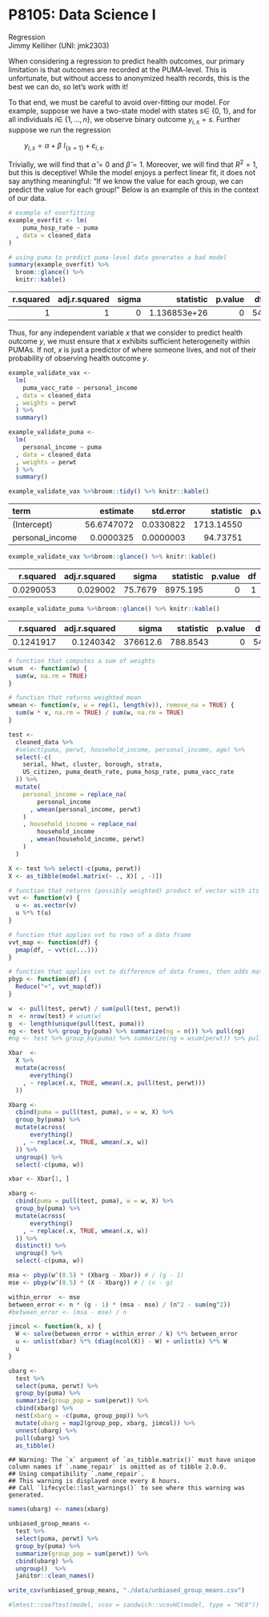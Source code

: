 P8105: Data Science I
================
Regression<br>Jimmy Kelliher (UNI: jmk2303)

<!------------------------------------------------------------------------------
Preamble
------------------------------------------------------------------------------->
<!------------------------------------------------------------------------------
Overview
------------------------------------------------------------------------------->

When considering a regression to predict health outcomes, our primary
limitation is that outcomes are recorded at the PUMA-level. This is
unfortunate, but without access to anonymized health records, this is
the best we can do, so let’s work with it!

To that end, we must be careful to avoid over-fitting our model. For
example, suppose we have a two-state model with states *s*∈ {0, 1}, and
for all individuals *i*∈ {1, …, *n*}, we observe binary outcome
*y*<sub>*i*, *s*</sub> = *s*. Further suppose we run the regression

        *y*<sub>*i*, *s*</sub> = *α* + *β*
*I*<sub>{*s* = 1}</sub> + *ε*<sub>*i*, *s*</sub>.

Trivially, we will find that *α̂* = 0 and *β̂* = 1. Moreover, we will find
that *R*<sup>2</sup> = 1, but this is deceptive! While the model enjoys
a perfect linear fit, it does not say anything meaningful: “If we know
the value for each group, we can predict the value for each group!”
Below is an example of this in the context of our data.

``` r
# example of overfitting
example_overfit <- lm(
    puma_hosp_rate ~ puma
  , data = cleaned_data
)

# using puma to predict puma-level data generates a bad model
summary(example_overfit) %>%
  broom::glance() %>%
  knitr::kable()
```

| r.squared | adj.r.squared | sigma |    statistic | p.value |  df | df.residual |   nobs |
|----------:|--------------:|------:|-------------:|--------:|----:|------------:|-------:|
|         1 |             1 |     0 | 1.136853e+26 |       0 |  54 |      356148 | 356203 |

Thus, for any independent variable *x* that we consider to predict
health outcome *y*, we must ensure that *x* exhibits sufficient
heterogeneity within PUMAs. If not, *x* is just a predictor of where
someone lives, and not of their probability of observing health outcome
*y*.

``` r
example_validate_vax <-
  lm(
    puma_vacc_rate ~ personal_income
  , data = cleaned_data
  , weights = perwt
  ) %>%
  summary()

example_validate_puma <-
  lm(
    personal_income ~ puma
  , data = cleaned_data
  , weights = perwt
  ) %>%
  summary()

example_validate_vax %>%broom::tidy() %>% knitr::kable()
```

| term             |   estimate | std.error |  statistic | p.value |
|:-----------------|-----------:|----------:|-----------:|--------:|
| (Intercept)      | 56.6747072 | 0.0330822 | 1713.14550 |       0 |
| personal\_income |  0.0000325 | 0.0000003 |   94.73751 |       0 |

``` r
example_validate_vax %>%broom::glance() %>% knitr::kable()
```

| r.squared | adj.r.squared |   sigma | statistic | p.value |  df | df.residual |   nobs |
|----------:|--------------:|--------:|----------:|--------:|----:|------------:|-------:|
| 0.0290053 |      0.029002 | 75.7679 |  8975.195 |       0 |   1 |      300458 | 300460 |

``` r
example_validate_puma %>%broom::glance() %>% knitr::kable()
```

| r.squared | adj.r.squared |    sigma | statistic | p.value |  df | df.residual |   nobs |
|----------:|--------------:|---------:|----------:|--------:|----:|------------:|-------:|
| 0.1241917 |     0.1240342 | 376612.6 |  788.8543 |       0 |  54 |      300405 | 300460 |

``` r
# function that computes a sum of weights
wsum  <- function(w) {
  sum(w, na.rm = TRUE)
}

# function that returns weighted mean
wmean <- function(v, w = rep(1, length(v)), remove_na = TRUE) {
  sum(w * v, na.rm = TRUE) / sum(w, na.rm = TRUE)
}

test <-
  cleaned_data %>%
  #select(puma, perwt, household_income, personal_income, age) %>%
  select(-c(
    serial, hhwt, cluster, borough, strata,
    US_citizen, puma_death_rate, puma_hosp_rate, puma_vacc_rate
  )) %>%
  mutate(
    personal_income = replace_na(
        personal_income
      , wmean(personal_income, perwt)
    )
    , household_income = replace_na(
        household_income
      , wmean(household_income, perwt)
    )
  )

X <- test %>% select(-c(puma, perwt))
X <- as_tibble(model.matrix(~ ., X)[ , -1])

# function that returns (possibly weighted) product of vector with its transpose
vvt <- function(v) {
  u <- as.vector(v)
  u %*% t(u)
}

# function that applies vvt to rows of a data frame
vvt_map <- function(df) {
  pmap(df, ~ vvt(c(...)))
}

# function that applies vvt to difference of data frames, then adds matrices
pbyp <- function(df) {
  Reduce("+", vvt_map(df))
}

w  <- pull(test, perwt) / sum(pull(test, perwt))
n  <- nrow(test) # wsum(w)
g  <- length(unique(pull(test, puma)))
ng <- test %>% group_by(puma) %>% summarize(ng = n()) %>% pull(ng)
#ng <- test %>% group_by(puma) %>% summarize(ng = wsum(perwt)) %>% pull(ng)

Xbar  <-
  X %>%
  mutate(across(
      everything()
    , ~ replace(.x, TRUE, wmean(.x, pull(test, perwt)))
  ))

Xbarg <-
  cbind(puma = pull(test, puma), w = w, X) %>%
  group_by(puma) %>%
  mutate(across(
      everything()
    , ~ replace(.x, TRUE, wmean(.x, w))
  )) %>%
  ungroup() %>%
  select(-c(puma, w))

xbar <- Xbar[1, ]

xbarg <-
  cbind(puma = pull(test, puma), w = w, X) %>%
  group_by(puma) %>%
  mutate(across(
      everything()
    , ~ replace(.x, TRUE, wmean(.x, w))
  )) %>%
  distinct() %>%
  ungroup() %>%
  select(-c(puma, w))

msa <- pbyp(w^(0.5) * (Xbarg - Xbar)) # / (g - 1)
mse <- pbyp(w^(0.5) * (X - Xbarg)) # / (n - g)

within_error  <- mse
between_error <- n * (g - 1) * (msa - mse) / (n^2 - sum(ng^2))
#between_error <- (msa - mse) / n

jimcol <- function(k, x) {
  W <- solve(between_error + within_error / k) %*% between_error
  u <- unlist(xbar) %*% (diag(ncol(X)) - W) + unlist(x) %*% W
  u
}

ubarg <-
  test %>%
  select(puma, perwt) %>%
  group_by(puma) %>%
  summarize(group_pop = sum(perwt)) %>%
  cbind(xbarg) %>%
  nest(xbarg = -c(puma, group_pop)) %>%
  mutate(ubarg = map2(group_pop, xbarg, jimcol)) %>%
  unnest(ubarg) %>%
  pull(ubarg) %>%
  as_tibble()
```

    ## Warning: The `x` argument of `as_tibble.matrix()` must have unique column names if `.name_repair` is omitted as of tibble 2.0.0.
    ## Using compatibility `.name_repair`.
    ## This warning is displayed once every 8 hours.
    ## Call `lifecycle::last_warnings()` to see where this warning was generated.

``` r
names(ubarg) <- names(xbarg)

unbiased_group_means <-
  test %>%
  select(puma, perwt) %>%
  group_by(puma) %>%
  summarize(group_pop = sum(perwt)) %>%
  cbind(ubarg) %>%
  ungroup()  %>%
  janitor::clean_names()

write_csv(unbiased_group_means, "./data/unbiased_group_means.csv")

#lmtest::coeftest(model, vcov = sandwich::vcovHC(model, type = "HC0"))
```

